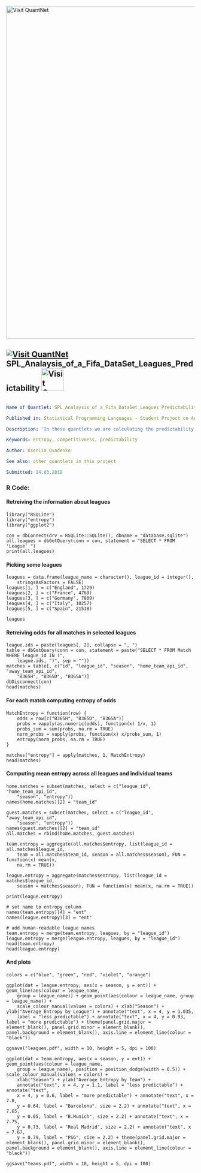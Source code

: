 
[<img src="https://github.com/QuantLet/Styleguide-and-FAQ/blob/master/pictures/banner.png" width="888" alt="Visit QuantNet">](http://quantlet.de/)

## [<img src="https://github.com/QuantLet/Styleguide-and-FAQ/blob/master/pictures/qloqo.png" alt="Visit QuantNet">](http://quantlet.de/) **SPL_Analaysis_of_a_Fifa_DataSet_Leagues_Predictability** [<img src="https://github.com/QuantLet/Styleguide-and-FAQ/blob/master/pictures/QN2.png" width="60" alt="Visit QuantNet 2.0">](http://quantlet.de/)

```yaml

Name of Quantlet: SPL_Analaysis_of_a_Fifa_DataSet_Leagues_Predictability

Published in: Statistical Programming Languages - Student Project on Analaysis of a FIFA Data set

Description: 'In these quantlets we are calculating the predictability of chosen leagues. We are using entropy as a proxy of the level of competitiveness of a certain league or a match. The entropy is calculated on the basis of probabilities which different outcomes of the matches, which are, in its turn, retrieved from the bidding odds provided by a gambling agency.Mean entropy by leagues and teams were also calculated and plotted.'

Keywords: Entropy, competitivness, predictability

Author: Kseniia Ovadenko

See also: other quantlets in this project

Submitted: 14.03.2018

```


### R Code:
#### Retreiving the information about leagues
```{r}
library("RSQLite")
library("entropy")
library("ggplot2")

con = dbConnect(drv = RSQLite::SQLite(), dbname = "database.sqlite")
all.leagues = dbGetQuery(conn = con, statement = "SELECT * FROM 'League' ")
print(all.leagues)
```

#### Picking some leagues

```{r}
leagues = data.frame(league_name = character(), league_id = integer(), 
    stringsAsFactors = FALSE)
leagues[1, ] = c("England", 1729)
leagues[2, ] = c("France", 4769)
leagues[3, ] = c("Germany", 7809)
leagues[4, ] = c("Italy", 10257)
leagues[5, ] = c("Spain", 21518)

leagues
```


#### Retreiving odds for all matches in selected leagues


```{r}
league.ids = paste(leagues[, 2], collapse = ", ")
table = dbGetQuery(conn = con, statement = paste("SELECT * FROM Match WHERE league_id IN (", 
    league.ids, ")", sep = ""))
matches = table[, c("id", "league_id", "season", "home_team_api_id", "away_team_api_id", 
    "B365H", "B365D", "B365A")]
dbDisconnect(con)
head(matches)
```

#### For each match computing entropy of odds

```{r}
MatchEntropy = function(row) {
    odds = row[c("B365H", "B365D", "B365A")]
    probs = vapply(as.numeric(odds), function(x) 1/x, 1)
    probs_sum = sum(probs, na.rm = TRUE)
    norm_probs = vapply(probs, function(x) x/probs_sum, 1)
    entropy(norm_probs, na.rm = TRUE)
}

matches["entropy"] = apply(matches, 1, MatchEntropy)
head(matches)
```

#### Computing mean entropy across all leagues and individual teams

```{r}
home.matches = subset(matches, select = c("league_id", "home_team_api_id", 
    "season", "entropy"))
names(home.matches)[2] = "team_id"

guest.matches = subset(matches, select = c("league_id", "away_team_api_id", 
    "season", "entropy"))
names(guest.matches)[2] = "team_id"
all.matches = rbind(home.matches, guest.matches)

team.entropy = aggregate(all.matches$entropy, list(league_id = all.matches$league_id, 
    team = all.matches$team_id, season = all.matches$season), FUN = function(x) mean(x, 
    na.rm = TRUE))

league.entropy = aggregate(matches$entropy, list(league_id = matches$league_id, 
    season = matches$season), FUN = function(x) mean(x, na.rm = TRUE))

print(league.entropy)

# set name to entropy column
names(team.entropy)[4] = "ent"
names(league.entropy)[3] = "ent"

# add human-readable league names
team.entropy = merge(team.entropy, leagues, by = "league_id")
league.entropy = merge(league.entropy, leagues, by = "league_id")
head(team.entropy)
head(league.entropy)
```

#### And plots

```{r}
colors = c("blue", "green", "red", "violet", "orange")

ggplot(dat = league.entropy, aes(x = season, y = ent)) + geom_line(aes(colour = league_name, 
    group = league_name)) + geom_point(aes(colour = league_name, group = league_name)) + 
    scale_colour_manual(values = colors) + xlab("Season") + ylab("Average Entropy by League") + annotate("text", x = 4, y = 1.035, 
    label = "less predictable") + annotate("text", x = 4, y = 0.93, label = "more predictable") + theme(panel.grid.major = element_blank(), panel.grid.minor = element_blank(),
panel.background = element_blank(), axis.line = element_line(colour = "black"))

ggsave("leagues.pdf", width = 10, height = 5, dpi = 100)

ggplot(dat = team.entropy, aes(x = season, y = ent)) + geom_point(aes(colour = league_name, 
    group = league_name), position = position_dodge(width = 0.5)) + scale_colour_manual(values = colors) + 
    xlab("Season") + ylab("Average Entropy by Team") + 
    annotate("text", x = 4, y = 1.1, label = "less predictable") + annotate("text", 
    x = 4, y = 0.6, label = "more predictable") + annotate("text", x = 7.8, 
    y = 0.64, label = "Barcelona", size = 2.2) + annotate("text", x = 7.65, 
    y = 0.65, label = "B.Munich", size = 2.2) + annotate("text", x = 7.75, 
    y = 0.73, label = "Real Madrid", size = 2.2) + annotate("text", x = 7.67, 
    y = 0.79, label = "PSG", size = 2.2) + theme(panel.grid.major = element_blank(), panel.grid.minor = element_blank(),
panel.background = element_blank(), axis.line = element_line(colour = "black"))

ggsave("teams.pdf", width = 10, height = 5, dpi = 100)
```
